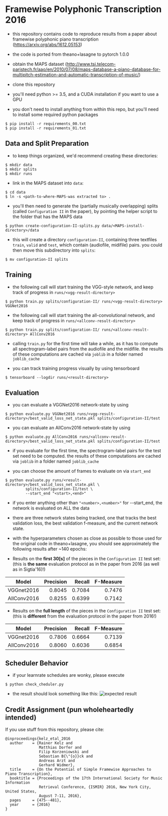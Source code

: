 # Framewise Polyphonic Transcription 2016
- this repository contains code to reproduce results from a paper about framewise polyphonic piano transcription (https://arxiv.org/abs/1612.05153)

- the code is ported from theano+lasagne to pytorch 1.0.0

- obtain the MAPS dataset (http://www.tsi.telecom-paristech.fr/aao/en/2010/07/08/maps-database-a-piano-database-for-multipitch-estimation-and-automatic-transcription-of-music/)

- clone this repository

- you'll need python >= 3.5, and a CUDA installation if you want to use a GPU

- you don't need to install anything from within this repo, but you'll need to install some required python packages
```
$ pip install -r requirements_00.txt
$ pip install -r requirements_01.txt
```

## Data and Split Preparation
- to keep things organized, we'd recommend creating these directories:
```
$ mkdir data
$ mkdir splits
$ mkdir runs
```

- link in the MAPS dataset into `data`:
```
$ cd data
$ ln -s <path-to-where-MAPS-was extracted to> .
```

- you'll then need to generate the (partially musically overlapping) splits (called `Configuration II` in the paper), by pointing the helper script to the folder that has the MAPS data
```
$ python create-configuration-II-splits.py data/<MAPS-install-directory>/data
```

- this will create a directory `configuration-II`, containing three textfiles `train`, `valid` and `test`, which contain (audiofile, midifile) pairs. you could then move this subdirectory into `splits`:
```
$ mv configuration-II splits
```

## Training
- the following call will start training the VGG-style network, and keep track of progress in `runs/<vgg-result-directory>`
```
$ python train.py splits/configuration-II/ runs/<vgg-result-directory> VGGNet2016
```

- the following call will start training the all-convolutional network, and keep track of progress in `runs/<allconv-result-directory>`
```
$ python train.py splits/configuration-II/ runs/<allconv-result-directory> AllConv2016
```

- calling `train.py` for the first time will take a while, as it has to compute all spectrogram-label pairs from the audiofile and the midifile. the results of these computations are cached via `joblib` in a folder named `joblib_cache`

- you can track training progress visually by using tensorboard
```
$ tensorboard --logdir runs/<result-directory>
```

## Evaluation
- you can evaluate a VGGNet2016 network-state by using
```
$ python evaluate.py VGGNet2016 runs/<vgg-result-directory>/best_valid_loss_net_state.pkl splits/configuration-II/test
```

- you can evaluate an AllConv2016 network-state by using
```
$ python evaluate.py AllConv2016 runs/<allconv-result-directory>/best_valid_loss_net_state.pkl splits/configuration-II/test
```

- if you evaluate for the first time, the spectrogram-label pairs for the test set need to be computed. the results of these computations are cached via `joblib` in a folder named `joblib_cache`

- you can choose the amount of frames to evaluate on via `start_end`
```
$ python evaluate.py runs/<result-directory>/best_valid_loss_net_state.pkl \
         splits/configuration-II/test \
         --start_end "<start>,<end>"
```

- if you enter anything other than `"<number>,<number>"` for --start_end, the network is evaluated on ALL the data

- there are three network states being tracked, one that tracks the best validation loss, the best validation f-measure, and the current network state.

- with the hyperparameters chosen as close as possible to those used for the original code in theano+lasagne, you should see approximately the following results after ~140 epochs:

- Results on the **first 30[s]** of the pieces in the `Configuration II` test set:
  (this is **the same** evaluation protocol as in the paper from 2016 (as well as in Sigtia'16)!)

| Model        | Precision | Recall | F-Measure |
| ------------ | ---------:| ------:| ---------:|
| VGGnet2016   |  0.8045   | 0.7084 |  0.7476   |
| AllConv2016  |  0.8255   | 0.6399 |  0.7142   |


- Results on the **full length** of the pieces in the `Configuration II` test set:
  (this is **different** from the evaluation protocol in the paper from 2016!)

| Model        | Precision | Recall | F-Measure |
| ------------ | ---------:| ------:| ---------:|
| VGGnet2016   | 0.7806    | 0.6664 |  0.7139   |
| AllConv2016  | 0.8060    | 0.6036 |  0.6854   |


## Scheduler Behavior
- if your learnrate schedules are wonky, please execute
```
$ python check_cheduler.py
```
- the result should look something like this:
![expected result](./master/check_cheduler.png)


## Credit Assignment (pun wholeheartedly intended)
If you use stuff from this repository, please cite:
```
@inproceedings{kelz_etal_2016
  author    = {Rainer Kelz and
               Matthias Dorfer and
               Filip Korzeniowski and
               Sebastian B{\"{o}}ck and
               Andreas Arzt and
               Gerhard Widmer},
  title     = {On the Potential of Simple Framewise Approaches to Piano Transcription},
  booktitle = {Proceedings of the 17th International Society for Music Information
               Retrieval Conference, {ISMIR} 2016, New York City, United States,
               August 7-11, 2016},
  pages     = {475--481},
  year      = {2016}
}
```
